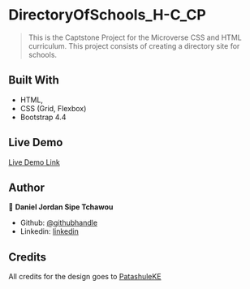 # DirectoryOfSchools_H-C_CP
> This is the Captstone Project for the Microverse CSS and HTML curriculum. This project consists of creating a directory site for schools.

## Built With

- HTML,
- CSS (Grid, Flexbox)
- Bootstrap 4.4

## Live Demo

[Live Demo Link](https://rawcdn.githack.com/sipe-daniel/DirectoryOfSchools_H-C_CP/7ee3fbb75fb9259d80054cd5552253671fa3ff8f/index.html)

## Author

👤 **Daniel Jordan Sipe Tchawou**

- Github: [@githubhandle](https://github.com/sipe-daniel)
- Linkedin: [linkedin](https://linkedin.com/in/daniel-jordan-sipe-tchawou)

## Credits
All credits for the design goes to [PatashuleKE](https://www.behance.net/mathewnjuguna)